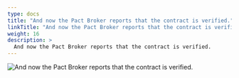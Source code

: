 ```yaml
---
type: docs
title: "And now the Pact Broker reports that the contract is verified."
linkTitle: "And now the Pact Broker reports that the contract is verified."
weight: 16
description: >
  And now the Pact Broker reports that the contract is verified.
---
```


![And now the Pact Broker reports that the contract is verified.](/images/bootcamp-slides/pact-dapr-demo/Slide16.PNG)
